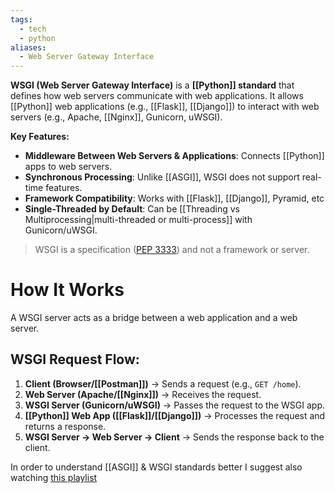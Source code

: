 ```yaml
---
tags:
  - tech
  - python
aliases:
  - Web Server Gateway Interface
---
```

**WSGI (Web Server Gateway Interface)** is a **[[Python]] standard** that defines how web servers communicate with web applications.
It allows [[Python]] web applications (e.g., [[Flask]], [[Django]]) to interact with web servers (e.g., Apache, [[Nginx]], Gunicorn, uWSGI).

**Key Features:**
- **Middleware Between Web Servers & Applications**: Connects [[Python]] apps to web servers.
- **Synchronous Processing**: Unlike [[ASGI]], WSGI does not support real-time features.
- **Framework Compatibility**: Works with [[Flask]], [[Django]], Pyramid, etc
- **Single-Threaded by Default**: Can be [[Threading vs Multiprocessing|multi-threaded or multi-process]] with Gunicorn/uWSGI.
> WSGI is a specification ([PEP 3333](https://peps.python.org/pep-3333/)) and not a framework or server.
# How It Works
A WSGI server acts as a bridge between a web application and a web server.
## WSGI Request Flow:
1. **Client (Browser/[[Postman]])** → Sends a request (e.g., `GET /home`).
2. **Web Server (Apache/[[Nginx]])** → Receives the request.
3. **WSGI Server (Gunicorn/uWSGI)** → Passes the request to the WSGI app.
4. **[[Python]] Web App ([[Flask]]/[[Django]])** → Processes the request and returns a response.
5. **WSGI Server → Web Server → Client** → Sends the response back to the client.

In order to understand [[ASGI]] & WSGI standards better I suggest also watching [this playlist](https://www.youtube.com/playlist?list=PLJ_usHaf3fgO_PgB1zTSlKVSqDdvh49bi)